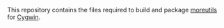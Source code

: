 This repository contains the files required to build and package [moreutils](https://joeyh.name/code/moreutils/) for [Cygwin](https://www.cygwin.com/).
